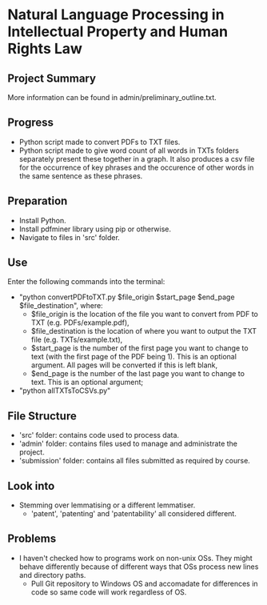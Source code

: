 # Natural Language Processing in Intellectual Property and Human Rights Law
## Project Summary
More information can be found in admin/preliminary_outline.txt.

## Progress
* Python script made to convert PDFs to TXT files.
* Python script made to give word count of all words in TXTs folders separately present these together in a graph. It also produces a csv file for the occurrence of key phrases and the occurence of other words in the same sentence as these phrases.

## Preparation
* Install Python.
* Install pdfminer library using pip or otherwise.
* Navigate to files in 'src' folder.

## Use
Enter the following commands into the terminal:
* "python convertPDFtoTXT.py $file_origin $start_page $end_page $file_destination", where:
  * $file_origin is the location of the file you want to convert from PDF to TXT (e.g. PDFs/example.pdf),
  * $file_destination is the location of where you want to output the TXT file (e.g. TXTs/example.txt),
  * $start_page is the number of the first page you want to change to text (with the first page of the PDF being 1). This is an optional argument. All pages will be converted if this is left blank,
  * $end_page is the number of the last page you want to change to text. This is an optional argument;
* "python allTXTsToCSVs.py"

## File Structure
* 'src' folder: contains code used to process data.
* 'admin' folder: contains files used to manage and administrate the project.
* 'submission' folder: contains all files submitted as required by course.

## Look into
* Stemming over lemmatising or a different lemmatiser.
  * 'patent', 'patenting' and 'patentability' all considered different.

## Problems
* I haven't checked how to programs work on non-unix OSs. They might behave differently because of different ways that OSs process new lines and directory paths.
  * Pull Git repository to Windows OS and accomadate for differences in code so same code will work regardless of OS.
